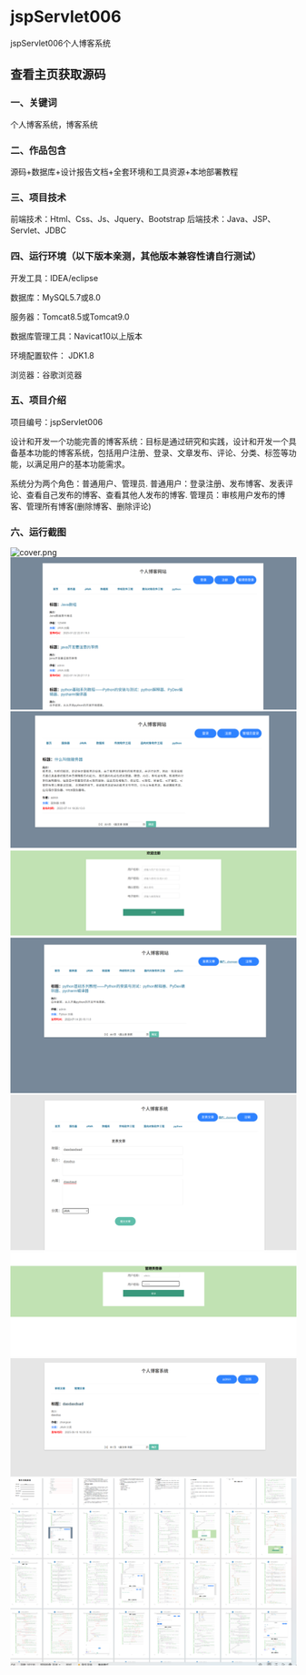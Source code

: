 # jspServlet006
jspServlet006个人博客系统
 
## 查看主页获取源码

### 一、关键词
个人博客系统，博客系统

### 二、作品包含
源码+数据库+设计报告文档+全套环境和工具资源+本地部署教程

### 三、项目技术
前端技术：Html、Css、Js、Jquery、Bootstrap
后端技术：Java、JSP、Servlet、JDBC

### 四、运行环境（以下版本亲测，其他版本兼容性请自行测试）
开发工具：IDEA/eclipse

数据库：MySQL5.7或8.0

服务器：Tomcat8.5或Tomcat9.0

数据库管理工具：Navicat10以上版本

环境配置软件： JDK1.8

浏览器：谷歌浏览器

### 五、项目介绍
项目编号：jspServlet006

设计和开发一个功能完善的博客系统：目标是通过研究和实践，设计和开发一个具备基本功能的博客系统，包括用户注册、登录、文章发布、评论、分类、标签等功能，以满足用户的基本功能需求。

系统分为两个角色：普通用户、管理员. 普通用户：登录注册、发布博客、发表评论、查看自己发布的博客、查看其他人发布的博客. 管理员：审核用户发布的博客、管理所有博客(删除博客、删除评论)


### 六、运行截图
![cover.png](.cover.png)
![1.png](./1.png)
![2.png](./2.png)
![3.png](./3.png)
![4.png](./4.png)
![5.png](./5.png)
![6.png](./6.png)
![7.png](./7.png)
![8.png](./8.png)
